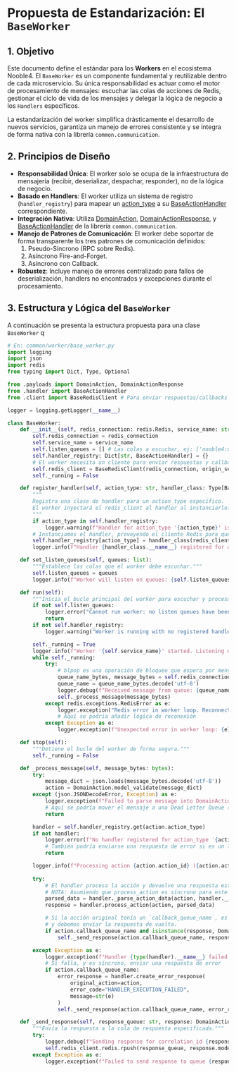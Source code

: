 # Propuesta de Estandarización: El `BaseWorker`

## 1. Objetivo

Este documento define el estándar para los **Workers** en el ecosistema Nooble4. El `BaseWorker` es un componente fundamental y reutilizable dentro de cada microservicio. Su única responsabilidad es actuar como el motor de procesamiento de mensajes: escuchar las colas de acciones de Redis, gestionar el ciclo de vida de los mensajes y delegar la lógica de negocio a los `Handlers` específicos.

La estandarización del worker simplifica drásticamente el desarrollo de nuevos servicios, garantiza un manejo de errores consistente y se integra de forma nativa con la librería `common.communication`.

## 2. Principios de Diseño

*   **Responsabilidad Única**: El worker solo se ocupa de la infraestructura de mensajería (recibir, deserializar, despachar, responder), no de la lógica de negocio.
*   **Basado en Handlers**: El worker utiliza un sistema de registro (`handler_registry`) para mapear un [action_type](cci:1://file:///d:/VSCODE/nooble4/common/communication/payloads.py:41:4-46:16) a su [BaseActionHandler](cci:2://file:///d:/VSCODE/nooble4/common/communication/handler.py:16:0-166:47) correspondiente.
*   **Integración Nativa**: Utiliza [DomainAction](cci:2://file:///d:/VSCODE/nooble4/common/communication/payloads.py:18:0-46:16), [DomainActionResponse](cci:2://file:///d:/VSCODE/nooble4/common/communication/payloads.py:48:0-74:16), y [BaseActionHandler](cci:2://file:///d:/VSCODE/nooble4/common/communication/handler.py:16:0-166:47) de la librería `common.communication`.
*   **Manejo de Patrones de Comunicación**: El worker debe soportar de forma transparente los tres patrones de comunicación definidos:
    1.  Pseudo-Síncrono (RPC sobre Redis).
    2.  Asíncrono Fire-and-Forget.
    3.  Asíncrono con Callback.
*   **Robustez**: Incluye manejo de errores centralizado para fallos de deserialización, handlers no encontrados y excepciones durante el procesamiento.

## 3. Estructura y Lógica del `BaseWorker`

A continuación se presenta la estructura propuesta para una clase `BaseWorker` q

```python
# En: common/worker/base_worker.py 
import logging
import json
import redis
from typing import Dict, Type, Optional

from .payloads import DomainAction, DomainActionResponse
from .handler import BaseActionHandler
from .client import BaseRedisClient # Para enviar respuestas/callbacks

logger = logging.getLogger(__name__)

class BaseWorker:
    def __init__(self, redis_connection: redis.Redis, service_name: str):
        self.redis_connection = redis_connection
        self.service_name = service_name
        self.listen_queues = [] # Las colas a escuchar, ej: ['nooble4:dev:management:actions']
        self.handler_registry: Dict[str, BaseActionHandler] = {}
        # El worker necesita un cliente para enviar respuestas y callbacks
        self.redis_client = BaseRedisClient(redis_connection, origin_service_name=service_name)
        self._running = False

    def register_handler(self, action_type: str, handler_class: Type[BaseActionHandler]):
        """
        Registra una clase de handler para un action_type específico.
        El worker inyectará el redis_client al handler al instanciarlo.
        """
        if action_type in self.handler_registry:
            logger.warning(f"Handler for action_type '{action_type}' is being overridden.")
        # Instanciamos el handler, proveyendo el cliente Redis para que pueda enviar callbacks
        self.handler_registry[action_type] = handler_class(redis_client=self.redis_client)
        logger.info(f"Handler {handler_class.__name__} registered for action_type '{action_type}'.")

    def set_listen_queues(self, queues: list):
        """Establece las colas que el worker debe escuchar."""
        self.listen_queues = queues
        logger.info(f"Worker will listen on queues: {self.listen_queues}")

    def run(self):
        """Inicia el bucle principal del worker para escuchar y procesar mensajes."""
        if not self.listen_queues:
            logger.error("Cannot run worker: no listen queues have been set.")
            return
        if not self.handler_registry:
            logger.warning("Worker is running with no registered handlers.")

        self._running = True
        logger.info(f"Worker '{self.service_name}' started. Listening on {self.listen_queues}...")
        while self._running:
            try:
                # blpop es una operación de bloqueo que espera por mensajes en las colas
                queue_name_bytes, message_bytes = self.redis_connection.blpop(self.listen_queues)
                queue_name = queue_name_bytes.decode('utf-8')
                logger.debug(f"Received message from queue: {queue_name}")
                self._process_message(message_bytes)
            except redis.exceptions.RedisError as e:
                logger.exception("Redis error in worker loop. Reconnecting might be needed.")
                # Aquí se podría añadir lógica de reconexión
            except Exception as e:
                logger.exception(f"Unexpected error in worker loop: {e}")

    def stop(self):
        """Detiene el bucle del worker de forma segura."""
        self._running = False

    def _process_message(self, message_bytes: bytes):
        try:
            message_dict = json.loads(message_bytes.decode('utf-8'))
            action = DomainAction.model_validate(message_dict)
        except (json.JSONDecodeError, Exception) as e:
            logger.exception(f"Failed to parse message into DomainAction. Message content: {message_bytes[:500]}")
            # Aquí se podría mover el mensaje a una Dead Letter Queue (DLQ)
            return

        handler = self.handler_registry.get(action.action_type)
        if not handler:
            logger.error(f"No handler registered for action_type '{action.action_type}'. Discarding action {action.action_id}.")
            # También podría enviarse una respuesta de error si es un llamado síncrono
            return

        logger.info(f"Processing action {action.action_id} ({action.action_type}) with handler {type(handler).__name__}.")
        
        try:
            # El handler procesa la acción y devuelve una respuesta estándar
            # NOTA: Asumiendo que process_action es síncrono para este ejemplo. En un entorno real, sería async.
            parsed_data = handler._parse_action_data(action, handler.__orig_bases__[0].__args__[0])
            response = handler.process_action(action, parsed_data) 

            # Si la acción original tenía un `callback_queue_name`, es un llamado pseudo-síncrono
            # y debemos enviar la respuesta de vuelta.
            if action.callback_queue_name and isinstance(response, DomainActionResponse):
                self._send_response(action.callback_queue_name, response)

        except Exception as e:
            logger.exception(f"Handler {type(handler).__name__} failed to process action {action.action_id}.")
            # Si falla, y es síncrono, enviar una respuesta de error
            if action.callback_queue_name:
                error_response = handler.create_error_response(
                    original_action=action,
                    error_code="HANDLER_EXECUTION_FAILED",
                    message=str(e)
                )
                self._send_response(action.callback_queue_name, error_response)

    def _send_response(self, response_queue: str, response: DomainActionResponse):
        """Envía la respuesta a la cola de respuesta especificada."""
        try:
            logger.debug(f"Sending response for correlation_id {response.correlation_id} to queue {response_queue}")
            self.redis_client.redis.rpush(response_queue, response.model_dump_json())
        except Exception as e:
            logger.exception(f"Failed to send response to queue {response_queue}")
